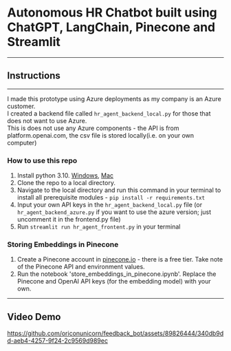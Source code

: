 # Autonomous HR Chatbot built using ChatGPT, LangChain, Pinecone and Streamlit


---
## Instructions
---

I made this prototype using Azure deployments as my company is an Azure customer.  
I created a backend file called `hr_agent_backend_local.py` for those that does not want to use Azure.  
This is does not use any Azure components - the API is from platform.openai.com, the csv file is stored locally(i.e. on your own computer)

### How to use this repo

1. Install python 3.10. [Windows](https://www.tomshardware.com/how-to/install-python-on-windows-10-and-11#:~:text=1.,and%20download%20the%20Windows%20installer.&text=2.,is%20added%20to%20your%20path.), [Mac](https://www.codingforentrepreneurs.com/guides/install-python-on-macos/) 
2. Clone the repo to a local directory.
3. Navigate to the local directory and run this command in your terminal to install all prerequisite modules - `pip install -r requirements.txt`
4. Input your own API keys in the `hr_agent_backend_local.py` file (or `hr_agent_backend_azure.py` if you want to use the azure version; just uncomment it in the frontend.py file)
5. Run `streamlit run hr_agent_frontent.py` in your terminal

### Storing Embeddings in Pinecone

1. Create a Pinecone account in [pinecone.io](pinecone.io) - there is a free tier.  Take note of the Pinecone API and environment values.
2. Run the notebook 'store_embeddings_in_pinecone.ipynb'. Replace the Pinecone and OpenAI API keys (for  the embedding model) with your own.


---
  

## Video Demo 


https://github.com/oriconunicorn/feedback_bot/assets/89826444/340db9dd-aeb4-4257-9f24-2c9569d989ec

